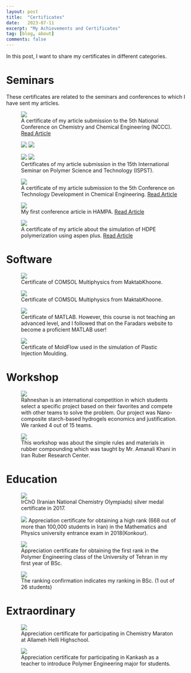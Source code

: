 ```yaml
---
layout: post
title:  "Certificates"
date:   2023-07-11
excerpt: "My Achievements and Certificates"
tag: [blog, about]
comments: false
---
```

In this post, I want to share my certificates in different categories.
# Seminars
These certificates are related to the seminars and conferences to which I have sent my articles.
<figure>
    <img src="/about/Certificates/Article/Compass.jpg">
    <figcaption>A certificate of my article submission to the 5th National Conference on Chemistry and Chemical Engineering (NCCC). 
        <a href="https://www.researchgate.net/publication/359134335_Calculation_of_density_and_solubility_parameter_of_polyethylene_with_COMPASS_force_field">
            Read Article
        </a>
    </figcaption>
</figure>

<figure class="half">
    <img src="/about/Certificates/Article/ISPST Abrasion.jpg">
    <img src="/about/Certificates/Article/ISPST Curing.jpg">
</figure>
<figure class="half">
    <img src="/about/Certificates/Article/ISPST Viscosity.jpg">
    <img src="/about/Certificates/Article/ISPST Waterborne.jpg">
    <figcaption>
        Certificates of my article submission in the 15th International Seminar on Polymer Science and Technology (ISPST). 
    </figcaption>
</figure>

<figure>
    <img src="/about/Certificates/Article/bcnf.jpg">
    <figcaption>
        A certificate of my article submission to the 5th Conference on Technology Development in Chemical Engineering. 
        <a href="https://www.researchgate.net/publication/358978381_The_effect_of_variation_in_polyethylene_glycol_molecular_mass_in_polyurethane_coating_on_polyurethane_interaction_energy_with_iron">
            Read Article
            </a>
    </figcaption>
</figure>

<figure>
    <img src="/about/Certificates/Article/hampa.jpg">
    <figcaption>
        My first conference article in HAMPA. 
        <a href="https://www.researchgate.net/publication/355733098_Mold_injection_simulation_of_plastic_face_shield">
            Read Article
            </a>
    </figcaption>
</figure>

<figure>
    <img src="/about/Certificates/Article/ntogp.jpg">
    <figcaption>
        A certificate of my article about the simulation of HDPE polymerization using aspen plus. 
        <a href="https://www.researchgate.net/publication/358877357_Effect_of_reactor_retention_time_on_the_HDPE_degree_of_polymerization_in_the_solution_process_a_simulation">
            Read Article
            </a>
    </figcaption>
</figure>

# Software
<figure>
    <img src="/about/Certificates/Software/COMSOL copy.jpg">
    <figcaption>
    Certificate of COMSOL Multiphysics from MaktabKhoone.
    </figcaption>
</figure>

<figure>
    <img src="/about/Certificates/Software/COMSOL copy.jpg">
    <figcaption>
    Certificate of COMSOL Multiphysics from MaktabKhoone.
    </figcaption>
</figure>

<figure>
    <img src="/about/Certificates/Software/MATLAB.jpg">
    <figcaption>
    Certificate of MATLAB. However, this course is not teaching an advanced level, and I followed that on the Faradars website to become a proficient MATLAB user!
    </figcaption>
    </figure>

<figure>
    <img src="/about/Certificates/Software/Moldflow.jpg">
    <figcaption>
    Certificate of MoldFlow used in the simulation of Plastic Injection Moulding.
    </figcaption>
</figure>

# Workshop
<figure>
    <img src="/about/Certificates/Workshop/Rahneshan.jpg">
    <figcaption>
    Rahneshan is an international competition in which students select a specific project based on their favorites and compete with other teams to solve the problem. Our project was Nano-composite starch-based hydrogels economics and justification. We ranked 4 out of 15 teams.
    </figcaption>
</figure>

<figure>
    <img src="/about/Certificates/Workshop/rubber copy.jpg">
    <figcaption>
    This workshop was about the simple rules and materials in rubber compounding which was taught by Mr. Amanali Khani in Iran Ruber Research Center.
    </figcaption>
</figure>

# Education
<figure>
    <img src="/about/Certificates/Other/IrChO copy.jpg">
    <figcaption>
    IrChO (Iranian National Chemistry Olympiads) silver medal certificate in 2017.
    </figcaption>
</figure>

<figure>
    <img src="/about/Certificates/Other/Konkoor copy.jpg">
    Appreciation certificate for obtaining a high rank (668 out of more than 100,000 students in Iran) in the  Mathematics and Physics university entrance exam in 2018(Konkour).
</figure>

<figure>
    <img src="/about/Certificates/Other/FOE.jpg">
    <figcaption>
    Appreciation certificate for obtaining the first rank in the Polymer Engineering class of the University of Tehran in my first year of BSc.
    </figcaption>
</figure>

<figure>
    <img src="/about/Certificates/Other/Ranking Confirmation.jpg">
    <figcaption>
    The ranking confirmation indicates my ranking in BSc. (1 out of 26 students)
    </figcaption>
</figure>

# Extraordinary
<figure>
    <img src="/about/Certificates/Other/Maraton copy.jpg">
    <figcaption>
    Appreciation certificate for participating in Chemistry Maraton at Allameh Helli Highschool.
    </figcaption>
</figure>

<figure>
    <img src="/about/Certificates/Other/kankash.jpg">
    <figcaption>
    Appreciation certificate for participating in Kankash as a teacher to introduce Polymer Engineering major for students.
    </figcaption>
</figure>
